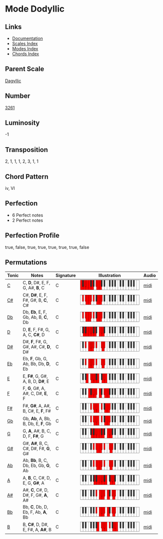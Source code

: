# Mode Dodyllic

## Links

- [Documentation](README.md)
- [Scales Index](Scales.md)
- [Modes Index](Modes.md)
- [Chords Index](Chords.md)

## Parent Scale

[Dagyllic](ScaleDagyllic.md)

## Number

[3261](https://ianring.com/musictheory/scales/3261)

## Luminosity

-1

## Transposition

2, 1, 1, 1, 2, 3, 1, 1

## Chord Pattern

iv, VI

## Perfection

- 6 Perfect notes
- 2 Perfect notes

## Perfection Profile

true, false, true, true, true, true, true, false

## Permutations

| Tonic | Notes | Signature | Illustration | Audio |
|-------|-------|-----------|--------------|-------|
| [C](ModeCNaturalDodyllic.md) | C, **D**, D#, E, F, G, A#, **B**, C | C | ![CNaturalDodyllic](ModeCNaturalDodyllic.png) | [midi](https://github.com/edipermadi/music/blob/main/docs/ModeCNaturalDodyllic.mid?raw=true) |
| [C#](ModeCSharpDodyllic.md) | C#, **D#**, E, F, F#, G#, B, **C**, C# | C | ![CSharpDodyllic](ModeCSharpDodyllic.png) | [midi](https://github.com/edipermadi/music/blob/main/docs/ModeCSharpDodyllic.mid?raw=true) |
| [Db](ModeDFlatDodyllic.md) | Db, **Eb**, E, F, Gb, Ab, B, **C**, Db | C | ![DFlatDodyllic](ModeDFlatDodyllic.png) | [midi](https://github.com/edipermadi/music/blob/main/docs/ModeDFlatDodyllic.mid?raw=true) |
| [D](ModeDNaturalDodyllic.md) | D, **E**, F, F#, G, A, C, **C#**, D | C | ![DNaturalDodyllic](ModeDNaturalDodyllic.png) | [midi](https://github.com/edipermadi/music/blob/main/docs/ModeDNaturalDodyllic.mid?raw=true) |
| [D#](ModeDSharpDodyllic.md) | D#, **F**, F#, G, G#, A#, C#, **D**, D# | C | ![DSharpDodyllic](ModeDSharpDodyllic.png) | [midi](https://github.com/edipermadi/music/blob/main/docs/ModeDSharpDodyllic.mid?raw=true) |
| [Eb](ModeEFlatDodyllic.md) | Eb, **F**, Gb, G, Ab, Bb, Db, **D**, Eb | C | ![EFlatDodyllic](ModeEFlatDodyllic.png) | [midi](https://github.com/edipermadi/music/blob/main/docs/ModeEFlatDodyllic.mid?raw=true) |
| [E](ModeENaturalDodyllic.md) | E, **F#**, G, G#, A, B, D, **D#**, E | C | ![ENaturalDodyllic](ModeENaturalDodyllic.png) | [midi](https://github.com/edipermadi/music/blob/main/docs/ModeENaturalDodyllic.mid?raw=true) |
| [F](ModeFNaturalDodyllic.md) | F, **G**, G#, A, A#, C, D#, **E**, F | C | ![FNaturalDodyllic](ModeFNaturalDodyllic.png) | [midi](https://github.com/edipermadi/music/blob/main/docs/ModeFNaturalDodyllic.mid?raw=true) |
| [F#](ModeFSharpDodyllic.md) | F#, **G#**, A, A#, B, C#, E, **F**, F# | C | ![FSharpDodyllic](ModeFSharpDodyllic.png) | [midi](https://github.com/edipermadi/music/blob/main/docs/ModeFSharpDodyllic.mid?raw=true) |
| [Gb](ModeGFlatDodyllic.md) | Gb, **Ab**, A, Bb, B, Db, E, **F**, Gb | C | ![GFlatDodyllic](ModeGFlatDodyllic.png) | [midi](https://github.com/edipermadi/music/blob/main/docs/ModeGFlatDodyllic.mid?raw=true) |
| [G](ModeGNaturalDodyllic.md) | G, **A**, A#, B, C, D, F, **F#**, G | C | ![GNaturalDodyllic](ModeGNaturalDodyllic.png) | [midi](https://github.com/edipermadi/music/blob/main/docs/ModeGNaturalDodyllic.mid?raw=true) |
| [G#](ModeGSharpDodyllic.md) | G#, **A#**, B, C, C#, D#, F#, **G**, G# | C | ![GSharpDodyllic](ModeGSharpDodyllic.png) | [midi](https://github.com/edipermadi/music/blob/main/docs/ModeGSharpDodyllic.mid?raw=true) |
| [Ab](ModeAFlatDodyllic.md) | Ab, **Bb**, B, C, Db, Eb, Gb, **G**, Ab | C | ![AFlatDodyllic](ModeAFlatDodyllic.png) | [midi](https://github.com/edipermadi/music/blob/main/docs/ModeAFlatDodyllic.mid?raw=true) |
| [A](ModeANaturalDodyllic.md) | A, **B**, C, C#, D, E, G, **G#**, A | C | ![ANaturalDodyllic](ModeANaturalDodyllic.png) | [midi](https://github.com/edipermadi/music/blob/main/docs/ModeANaturalDodyllic.mid?raw=true) |
| [A#](ModeASharpDodyllic.md) | A#, **C**, C#, D, D#, F, G#, **A**, A# | C | ![ASharpDodyllic](ModeASharpDodyllic.png) | [midi](https://github.com/edipermadi/music/blob/main/docs/ModeASharpDodyllic.mid?raw=true) |
| [Bb](ModeBFlatDodyllic.md) | Bb, **C**, Db, D, Eb, F, Ab, **A**, Bb | C | ![BFlatDodyllic](ModeBFlatDodyllic.png) | [midi](https://github.com/edipermadi/music/blob/main/docs/ModeBFlatDodyllic.mid?raw=true) |
| [B](ModeBNaturalDodyllic.md) | B, **C#**, D, D#, E, F#, A, **A#**, B | C | ![BNaturalDodyllic](ModeBNaturalDodyllic.png) | [midi](https://github.com/edipermadi/music/blob/main/docs/ModeBNaturalDodyllic.mid?raw=true) |
